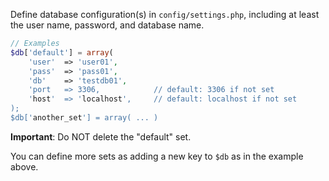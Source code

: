 Define database configuration(s) in `config/settings.php`, including at least the user name, password, and database name.
```php
// Examples
$db['default'] = array(
	'user'	=> 'user01',
	'pass'	=> 'pass01',
	'db'	=> 'testdb01',
	'port	=> 3306,			// default: 3306 if not set
	'host'	=> 'localhost',		// default: localhost if not set
);
$db['another_set'] = array( ... )
```

**Important**: Do NOT delete the "default" set.

You can define more sets as adding a new key to `$db` as in the example above.